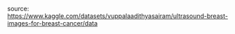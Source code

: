 source: https://www.kaggle.com/datasets/vuppalaadithyasairam/ultrasound-breast-images-for-breast-cancer/data

